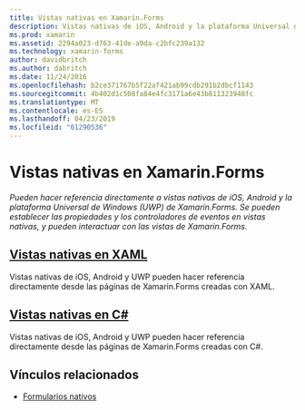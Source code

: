 ```yaml
---
title: Vistas nativas en Xamarin.Forms
description: Vistas nativas de iOS, Android y la plataforma Universal de Windows (UWP) pueden hacer referencia directa de Xamarin.Forms y pueden interactuar con las vistas de Xamarin.Forms.
ms.prod: xamarin
ms.assetid: 2294a023-d763-41de-a9da-c2bfc239a132
ms.technology: xamarin-forms
author: davidbritch
ms.author: dabritch
ms.date: 11/24/2016
ms.openlocfilehash: b2ce371767b5f22af421ab99cdb291b2dbcf1143
ms.sourcegitcommit: 4b402d1c508fa84e4fc3171a6e43b811323948fc
ms.translationtype: MT
ms.contentlocale: es-ES
ms.lasthandoff: 04/23/2019
ms.locfileid: "61290536"
---
```

# <a name="native-views-in-xamarinforms"></a>Vistas nativas en Xamarin.Forms

_Pueden hacer referencia directamente a vistas nativas de iOS, Android y la plataforma Universal de Windows (UWP) de Xamarin.Forms. Se pueden establecer las propiedades y los controladores de eventos en vistas nativas, y pueden interactuar con las vistas de Xamarin.Forms._

## <a name="native-views-in-xamlxamlmd"></a>[Vistas nativas en XAML](xaml.md)

Vistas nativas de iOS, Android y UWP pueden hacer referencia directamente desde las páginas de Xamarin.Forms creadas con XAML.

## <a name="native-views-in-ccodemd"></a>[Vistas nativas en C#](code.md)

Vistas nativas de iOS, Android y UWP pueden hacer referencia directamente desde las páginas de Xamarin.Forms creadas con C#.


## <a name="related-links"></a>Vínculos relacionados

- [Formularios nativos](~/xamarin-forms/platform/native-forms.md)
